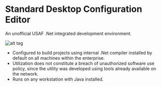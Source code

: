 # Standard Desktop Configuration Editor

An unofficial USAF .Net integrated development environment.

![alt tag](https://github.com/mason-wolf/sdce/blob/master/resources/screenshot.png)

- Configured to build projects using internal .Net compiler installed by default on all machines within the enterprise.
- Utilization does not constitute a breach of unauthorized software use policy, since the utility was developed using tools already available on the network.
- Runs on any workstation with Java installed.
